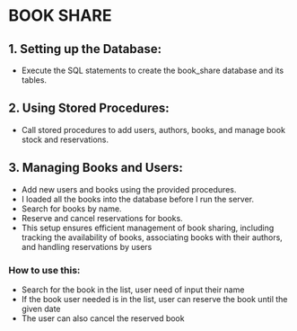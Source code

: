 # BOOK SHARE 

## 1. Setting up the Database:
- Execute the SQL statements to create the book_share database and its tables.

## 2. Using Stored Procedures:
*   Call stored procedures to add users, authors, books, and manage book stock and reservations.

## 3. Managing Books and Users:
*   Add new users and books using the provided procedures.
*   I loaded all the books into the database before I run the server.
*   Search for books by name.
*   Reserve and cancel reservations for books.
*   This setup ensures efficient management of book sharing, including tracking the availability of books, associating books with their authors, and handling reservations by users

### How to use this:
* Search for the book in the list, user need of input their name
* If the book user needed is in the list, user can reserve the book until the given date
* The user can also cancel the reserved book

